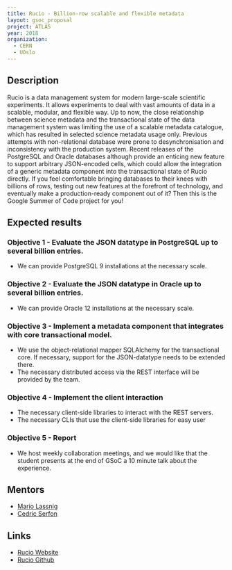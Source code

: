 ```yaml
---
title: Rucio - Billion-row scalable and flexible metadata
layout: gsoc_proposal
project: ATLAS
year: 2018
organization:
  - CERN
  - UOslo
---
```


## Description

Rucio is a data management system for modern large-scale scientific experiments.
It allows experiments to deal with vast amounts of data in a scalable, modular,
and flexible way. Up to now, the close relationship between science metadata and
the transactional state of the data management system was limiting the use of a
scalable metadata catalogue, which has resulted in selected science metadata
usage only. Previous attempts with non-relational database were prone to
desynchronisation and inconsistency with the production system. Recent releases
of the PostgreSQL and Oracle databases although provide an enticing new feature
to support arbitrary JSON-encoded cells, which could allow the integration of a
generic metadata component into the transactional state of Rucio directly. If
you feel comfortable bringing databases to their knees with billions of rows,
testing out new features at the forefront of technology, and eventually make a
production-ready component out of it? Then this is the Google Summer of Code
project for you!

## Expected results

### Objective 1 - Evaluate the JSON datatype in PostgreSQL up to several billion entries.

- We can provide PostgreSQL 9 installations at the necessary scale.

### Objective 2 - Evaluate the JSON datatype in Oracle up to several billion entries.

- We can provide Oracle 12 installations at the necessary scale.

### Objective 3 - Implement a metadata component that integrates with core transactional model.

- We use the object-relational mapper SQLAlchemy for the transactional core. If
  necessary, support for the JSON-datatype needs to be extended there.
- The necessary distributed access via the REST interface will be provided by
  the team.

### Objective 4 - Implement the client interaction

- The necessary client-side libraries to interact with the REST servers.
- The necessary CLIs that use the client-side libraries for easy user

### Objective 5 - Report

- We host weekly collaboration meetings, and we would like that the student
  presents at the end of GSoC a 10 minute talk about the experience.

## Mentors

- [Mario Lassnig](mailto:Mario.Lassnig@cern.ch)
- [Cedric Serfon](mailto:Cedric.Serfon@cern.ch)

## Links

- [Rucio Website](https://rucio.cern.ch)
- [Rucio Github](https://github.com/rucio/rucio)
